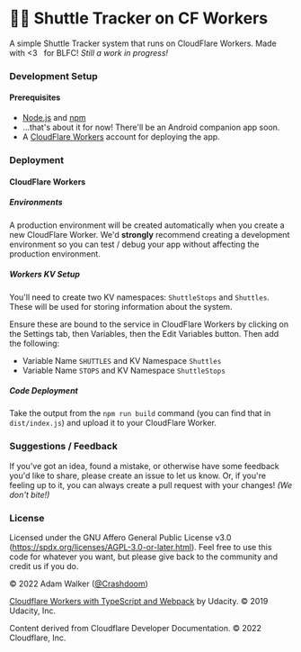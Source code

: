 # 🚏🚌  Shuttle Tracker on CF Workers
A simple Shuttle Tracker system that runs on CloudFlare Workers. Made with &lt;3 &nbsp; for BLFC! *Still a work in progress!*

### Development Setup
#### Prerequisites
* [Node.js](https://nodejs.org/en/) and [npm](https://www.npmjs.com/)
* ...that's about it for now! There'll be an Android companion app soon.
* A [CloudFlare Workers](https://www.cloudflare.com/workers/) account for deploying the app.

### Deployment

#### CloudFlare Workers
##### Environments
A production environment will be created automatically when you create a new CloudFlare Worker. We'd **strongly** recommend creating a development environment so you can test / debug your app without affecting the production environment.

##### Workers KV Setup
You'll need to create two KV namespaces: `ShuttleStops` and `Shuttles`. These will be used for storing information about the system.

Ensure these are bound to the service in CloudFlare Workers by clicking on the Settings tab, then Variables, then the Edit Variables button. Then add the following:
- Variable Name `SHUTTLES` and KV Namespace `Shuttles`
- Variable Name `STOPS` and KV Namespace `ShuttleStops`

##### Code Deployment
Take the output from the `npm run build` command (you can find that in `dist/index.js`) and upload it to your CloudFlare Worker.

### Suggestions / Feedback
If you've got an idea, found a mistake, or otherwise have some feedback you'd like to share, please create an issue to let us know. Or, if you're feeling up to it, you can always create a pull request with your changes! *(We don't bite!)*

### License
Licensed under the GNU Affero General Public License v3.0 (https://spdx.org/licenses/AGPL-3.0-or-later.html). Feel free to use this code for whatever you want, but please give back to the community and credit us if you do.

&copy; 2022 Adam Walker ([@Crashdoom](https://github.com/Crashdoom))

[Cloudflare Workers with TypeScript and Webpack](https://github.com/udacity/cloudflare-typescript-workers) by Udacity. &copy; 2019 Udacity, Inc.

Content derived from Cloudflare Developer Documentation. &copy; 2022 Cloudflare, Inc.
